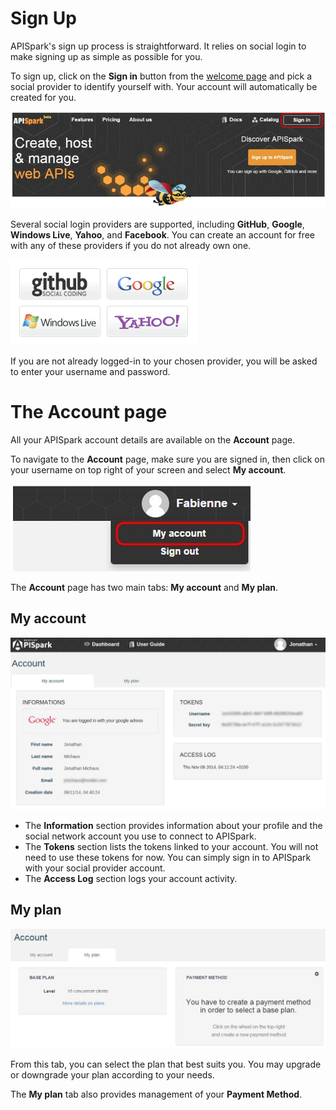 
# Sign Up

APISpark's sign up process is straightforward. It relies on social login to make signing up as simple as possible for you.

To sign up, click on the **Sign in** button from the [welcome page](https://apispark.com/ "Welcome page") and pick a social provider to identify yourself with. Your account will automatically be created for you.

![Sign in](images/01.jpg "Sign in")

Several social login providers are supported, including **GitHub**, **Google**, **Windows Live**, **Yahoo**, and **Facebook**. You can create an account for free with any of these providers if you do not already own one.

![Sign in](images/sociallogin.png "Sign in")

If you are not already logged-in to your chosen provider, you will be asked to enter your username and password.

# The Account page

All your APISpark account details are available on the **Account** page.

To navigate to the **Account** page, make sure you are signed in, then click on your username on top right of your screen and select **My account**.

![My account](images/03.jpg "My account")

The **Account** page has two main tabs: **My account** and **My plan**.

## My account

![My account tab](images/myaccount.jpg "My account tab")

 * The **Information** section provides information about your profile and the social network account you use to connect to APISpark.  
 * The **Tokens** section lists the tokens linked to your account.
You will not need to use these tokens for now. You can simply sign in to APISpark with your social provider account.  
 * The **Access Log** section logs your account activity.

## My plan

![My plan tab](images/my-plan.jpg "My plan tab")

From this tab, you can select the plan that best suits you. You may upgrade or downgrade your plan according to your needs.

The **My plan** tab also provides management of your **Payment Method**.
